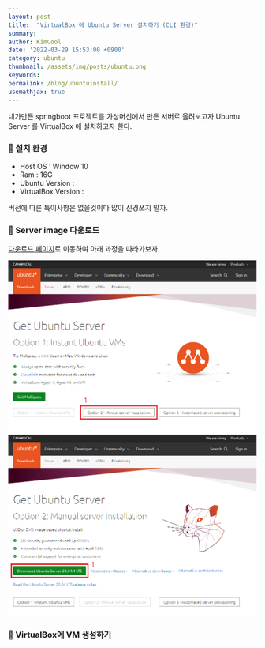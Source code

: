 ```yaml
---
layout: post
title:  "VirtualBox 에 Ubuntu Server 설치하기 (CLI 환경)"
summary: 
author: KimCool
date: '2022-03-29 15:53:00 +0900'
category: ubuntu
thumbnail: /assets/img/posts/ubuntu.png
keywords:
permalink: /blog/ubuntuinstall/
usemathjax: true
---
```


내가만든 springboot 프로젝트를 가상머신에서 만든 서버로 올려보고자 Ubuntu Server 를 VirtualBox 에 설치하고자 한다.  

### :white_flower: 설치 환경
* Host OS : Window 10
* Ram : 16G
* Ubuntu Version :
* VirtualBox Version :

버전에 따른 특이사항은 없을것이다 많이 신경쓰지 말자.

### :white_flower: Server image 다운로드

<a href="https://ubuntu.com/download/server">다운로드 페이지</a>로 이동하여 아래 과정을 따라가보자.

<img src="/assets/img/posts/Ubuntu_Server_Install_1.png">
<img src="/assets/img/posts/Ubuntu_Server_Install_2.png">

### :white_flower: VirtualBox에 VM 생성하기

